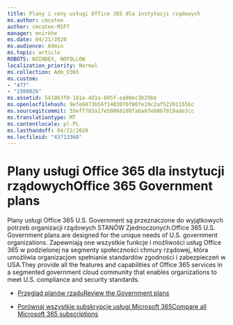 ```yaml
---
title: Plany i ceny usługi Office 365 dla instytucji rządowych
ms.author: cmcatee
author: cmcatee-MSFT
manager: mnirkhe
ms.date: 04/21/2020
ms.audience: Admin
ms.topic: article
ROBOTS: NOINDEX, NOFOLLOW
localization_priority: Normal
ms.collection: Adm_O365
ms.custom:
- "477"
- "1500026"
ms.assetid: 541063f0-181a-4d1a-895f-ea90ec3b29bb
ms.openlocfilehash: 9efe8473b56f1483076f86fe19c2af52201155bc
ms.sourcegitcommit: 55eff703a17e500681d8fa6a87eb067019ade3cc
ms.translationtype: MT
ms.contentlocale: pl-PL
ms.lasthandoff: 04/22/2020
ms.locfileid: "43713368"
---
```

# <a name="office-365-government-plans"></a><span data-ttu-id="c2192-102">Plany usługi Office 365 dla instytucji rządowych</span><span class="sxs-lookup"><span data-stu-id="c2192-102">Office 365 Government plans</span></span>

<span data-ttu-id="c2192-103">Plany usługi Office 365 U.S. Government są przeznaczone do wyjątkowych potrzeb organizacji rządowych STANÓW Zjednoczonych.</span><span class="sxs-lookup"><span data-stu-id="c2192-103">Office 365 U.S. Government plans are designed for the unique needs of U.S. government organizations.</span></span> <span data-ttu-id="c2192-104">Zapewniają one wszystkie funkcje i możliwości usług Office 365 w podzielonej na segmenty społeczności chmury rządowej, która umożliwia organizacjom spełnianie standardów zgodności i zabezpieczeń w USA.</span><span class="sxs-lookup"><span data-stu-id="c2192-104">They provide all the features and capabilities of Office 365 services in a segmented government cloud community that enables organizations to meet U.S. compliance and security standards.</span></span>
  
- [<span data-ttu-id="c2192-105">Przegląd planów rządu</span><span class="sxs-lookup"><span data-stu-id="c2192-105">Review the Government plans</span></span>](https://products.office.com/government/compare-office-365-government-plans)

- [<span data-ttu-id="c2192-106">Porównaj wszystkie subskrypcje usługi Microsoft 365</span><span class="sxs-lookup"><span data-stu-id="c2192-106">Compare all Microsoft 365 subscriptions</span></span>](https://products.office.com/business/compare-more-office-365-for-business-plans)